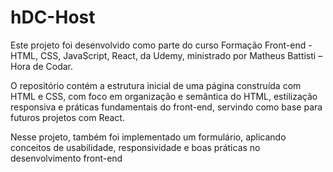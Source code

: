 # hDC-Host

Este projeto foi desenvolvido como parte do curso Formação Front-end - HTML, CSS, JavaScript, React, da Udemy, ministrado por Matheus Battisti – Hora de Codar.

O repositório contém a estrutura inicial de uma página construída com HTML e CSS, com foco em organização e semântica do HTML, estilização responsiva e práticas fundamentais do front-end, servindo como base para futuros projetos com React.

Nesse projeto, também foi implementado um formulário, aplicando conceitos de usabilidade, responsividade e boas práticas no desenvolvimento front-end
